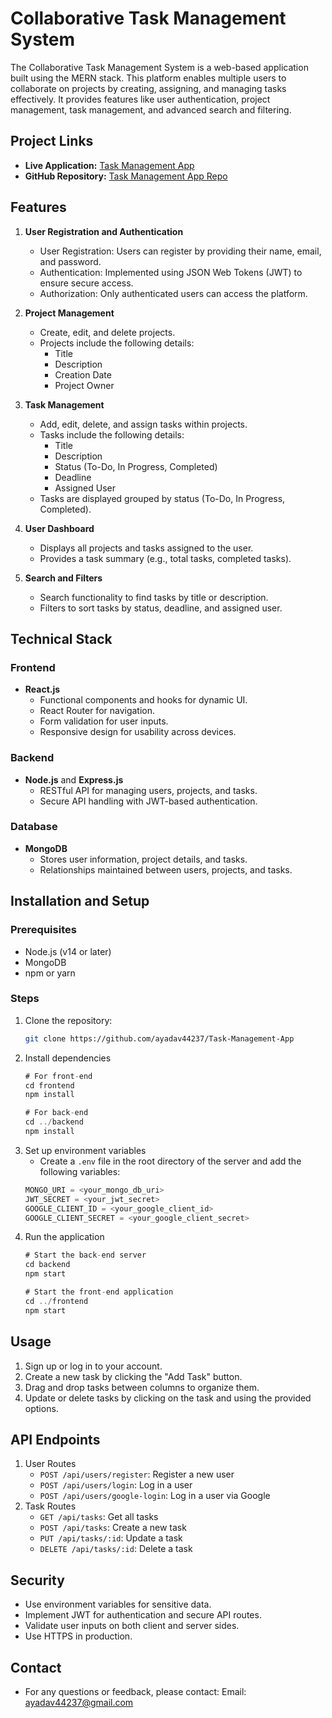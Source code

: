 # Collaborative Task Management System

The Collaborative Task Management System is a web-based application built using the MERN stack. This platform enables multiple users to collaborate on projects by creating, assigning, and managing tasks effectively. It provides features like user authentication, project management, task management, and advanced search and filtering.

## Project Links
- **Live Application:** [Task Management App](https://task-management-app-chi-swart.vercel.app/)
- **GitHub Repository:** [Task Management App Repo](https://github.com/ayadav44237/Task-Management-App)

## Features

1. **User Registration and Authentication**
   - User Registration: Users can register by providing their name, email, and password.
   - Authentication: Implemented using JSON Web Tokens (JWT) to ensure secure access.
   - Authorization: Only authenticated users can access the platform.

2. **Project Management**
   - Create, edit, and delete projects.
   - Projects include the following details:
     - Title
     - Description
     - Creation Date
     - Project Owner

3. **Task Management**
   - Add, edit, delete, and assign tasks within projects.
   - Tasks include the following details:
     - Title
     - Description
     - Status (To-Do, In Progress, Completed)
     - Deadline
     - Assigned User
   - Tasks are displayed grouped by status (To-Do, In Progress, Completed).

4. **User Dashboard**
   - Displays all projects and tasks assigned to the user.
   - Provides a task summary (e.g., total tasks, completed tasks).

5. **Search and Filters**
   - Search functionality to find tasks by title or description.
   - Filters to sort tasks by status, deadline, and assigned user.

## Technical Stack

### Frontend
- **React.js**
  - Functional components and hooks for dynamic UI.
  - React Router for navigation.
  - Form validation for user inputs.
  - Responsive design for usability across devices.

### Backend
- **Node.js** and **Express.js**
  - RESTful API for managing users, projects, and tasks.
  - Secure API handling with JWT-based authentication.

### Database
- **MongoDB**
  - Stores user information, project details, and tasks.
  - Relationships maintained between users, projects, and tasks.

## Installation and Setup

### Prerequisites
- Node.js (v14 or later)
- MongoDB
- npm or yarn

### Steps
1. Clone the repository:
   ```bash
   git clone https://github.com/ayadav44237/Task-Management-App

2. Install dependencies
    ```javascript
    # For front-end
    cd frontend
    npm install
    
    # For back-end
    cd ../backend
    npm install
    ```
3. Set up environment variables
   - Create a `.env` file in the root directory of the server and add the following variables:
    ```javascript
    MONGO_URI = <your_mongo_db_uri>
    JWT_SECRET = <your_jwt_secret>
    GOOGLE_CLIENT_ID = <your_google_client_id>
    GOOGLE_CLIENT_SECRET = <your_google_client_secret>
    ```
4. Run the application
    ```javascript
    # Start the back-end server
    cd backend
    npm start
    
    # Start the front-end application
    cd ../frontend
    npm start
    ```
## Usage
1. Sign up or log in to your account.
2. Create a new task by clicking the "Add Task" button.
3. Drag and drop tasks between columns to organize them.
4. Update or delete tasks by clicking on the task and using the provided options.

## API Endpoints
1. User Routes
   - `POST /api/users/register`: Register a new user
   - `POST /api/users/login`: Log in a user
   - `POST /api/users/google-login`: Log in a user via Google
2. Task Routes
   - `GET /api/tasks`: Get all tasks
   - `POST /api/tasks`:  Create a new task
   - `PUT /api/tasks/:id`: Update a task
   - `DELETE /api/tasks/:id`: Delete a task

## Security
- Use environment variables for sensitive data.
- Implement JWT for authentication and secure API routes.
- Validate user inputs on both client and server sides.
- Use HTTPS in production.

## Contact
- For any questions or feedback, please contact:
  Email: ayadav44237@gmail.com



